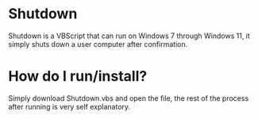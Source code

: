 # Shutdown
Shutdown is a VBScript that can run on Windows 7 through Windows 11, it simply shuts down a user computer after confirmation.
# How do I run/install?
Simply download Shutdown.vbs and open the file, the rest of the process after running is very self explanatory.

